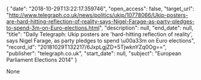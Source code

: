 {
  "date": "2018-10-29T13:22:17.359746", 
  "open_access": false, 
  "target_url": "http://www.telegraph.co.uk/news/politics/ukip/10778066/Ukip-posters-are-hard-hitting-reflection-of-reality-says-Nigel-Farage-as-party-pledges-to-spend-3m-on-Euro-elections.html", 
  "description": null, 
  "end_date": null, 
  "title": "Daily Telegraph: Ukip posters are 'hard-hitting reflection of reality', says Nigel Farage, as party pledges to spend \u00a33m on Euro elections", 
  "record_id": "20181029T132217/6JxpLgjZD+5TjwknYZq0Og==", 
  "publisher": "telegraph.co.uk", 
  "start_date": null, 
  "subject": "European Parliament Elections 2014"
}

None